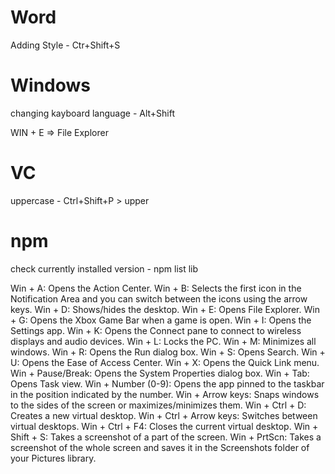 # Word
Adding Style - Ctr+Shift+S
# Windows 
changing kayboard language - Alt+Shift

WIN + E => File Explorer
# VC
uppercase - Ctrl+Shift+P > upper
# npm
check currently installed version - npm list lib

Win + A: Opens the Action Center.
Win + B: Selects the first icon in the Notification Area and you can switch between the icons using the arrow keys.
Win + D: Shows/hides the desktop.
Win + E: Opens File Explorer.
Win + G: Opens the Xbox Game Bar when a game is open.
Win + I: Opens the Settings app.
Win + K: Opens the Connect pane to connect to wireless displays and audio devices.
Win + L: Locks the PC.
Win + M: Minimizes all windows.
Win + R: Opens the Run dialog box.
Win + S: Opens Search.
Win + U: Opens the Ease of Access Center.
Win + X: Opens the Quick Link menu.
Win + Pause/Break: Opens the System Properties dialog box.
Win + Tab: Opens Task view.
Win + Number (0-9): Opens the app pinned to the taskbar in the position indicated by the number.
Win + Arrow keys: Snaps windows to the sides of the screen or maximizes/minimizes them.
Win + Ctrl + D: Creates a new virtual desktop.
Win + Ctrl + Arrow keys: Switches between virtual desktops.
Win + Ctrl + F4: Closes the current virtual desktop.
Win + Shift + S: Takes a screenshot of a part of the screen.
Win + PrtScn: Takes a screenshot of the whole screen and saves it in the Screenshots folder of your Pictures library.